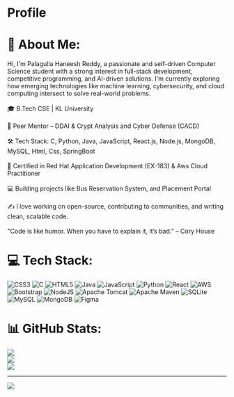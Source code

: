 # Profile
# 💫 About Me:
Hi, I'm Palagulla Haneesh Reddy, a passionate and self-driven Computer Science student with a strong interest in full-stack development, competitive programming, and AI-driven solutions. I'm currently exploring how emerging technologies like machine learning, cybersecurity, and cloud computing intersect to solve real-world problems.<br><br>🎓 B.Tech CSE | KL University<br><br>💼 Peer Mentor – DDAI & Crypt Analysis and Cyber Defense (CACD)<br><br>🛠️ Tech Stack: C, Python, Java, JavaScript, React.js, Node.js, MongoDB, MySQL, Html, Css, SpringBoot<br><br>🔐 Certified in Red Hat Application Development (EX-183) & Aws Cloud Practitioner<br><br>💻 Building projects like Bus Reservation System, and Placement Portal<br><br>✍️ I love working on open-source, contributing to communities, and writing clean, scalable code.<br><br>"Code is like humor. When you have to explain it, it’s bad." – Cory House


# 💻 Tech Stack:
![CSS3](https://img.shields.io/badge/css3-%231572B6.svg?style=for-the-badge&logo=css3&logoColor=white) ![C](https://img.shields.io/badge/c-%2300599C.svg?style=for-the-badge&logo=c&logoColor=white) ![HTML5](https://img.shields.io/badge/html5-%23E34F26.svg?style=for-the-badge&logo=html5&logoColor=white) ![Java](https://img.shields.io/badge/java-%23ED8B00.svg?style=for-the-badge&logo=openjdk&logoColor=white) ![JavaScript](https://img.shields.io/badge/javascript-%23323330.svg?style=for-the-badge&logo=javascript&logoColor=%23F7DF1E) ![Python](https://img.shields.io/badge/python-3670A0?style=for-the-badge&logo=python&logoColor=ffdd54) ![React](https://img.shields.io/badge/react-%2320232a.svg?style=for-the-badge&logo=react&logoColor=%2361DAFB) ![AWS](https://img.shields.io/badge/AWS-%23FF9900.svg?style=for-the-badge&logo=amazon-aws&logoColor=white) ![Bootstrap](https://img.shields.io/badge/bootstrap-%238511FA.svg?style=for-the-badge&logo=bootstrap&logoColor=white) ![NodeJS](https://img.shields.io/badge/node.js-6DA55F?style=for-the-badge&logo=node.js&logoColor=white) ![Apache Tomcat](https://img.shields.io/badge/apache%20tomcat-%23F8DC75.svg?style=for-the-badge&logo=apache-tomcat&logoColor=black) ![Apache Maven](https://img.shields.io/badge/Apache%20Maven-C71A36?style=for-the-badge&logo=Apache%20Maven&logoColor=white) ![SQLite](https://img.shields.io/badge/sqlite-%2307405e.svg?style=for-the-badge&logo=sqlite&logoColor=white) ![MySQL](https://img.shields.io/badge/mysql-4479A1.svg?style=for-the-badge&logo=mysql&logoColor=white) ![MongoDB](https://img.shields.io/badge/MongoDB-%234ea94b.svg?style=for-the-badge&logo=mongodb&logoColor=white) ![Figma](https://img.shields.io/badge/figma-%23F24E1E.svg?style=for-the-badge&logo=figma&logoColor=white)
# 📊 GitHub Stats:
![](https://github-readme-stats.vercel.app/api?username=Haneesh3768&theme=merko&hide_border=false&include_all_commits=false&count_private=false)<br/>
![](https://nirzak-streak-stats.vercel.app/?user=Haneesh3768&theme=merko&hide_border=false)<br/>
![](https://github-readme-stats.vercel.app/api/top-langs/?username=Haneesh3768&theme=merko&hide_border=false&include_all_commits=false&count_private=false&layout=compact)

---
[![](https://visitcount.itsvg.in/api?id=Haneesh3768&icon=3&color=4)](https://visitcount.itsvg.in)

<!-- Proudly created with GPRM ( https://gprm.itsvg.in ) -->
